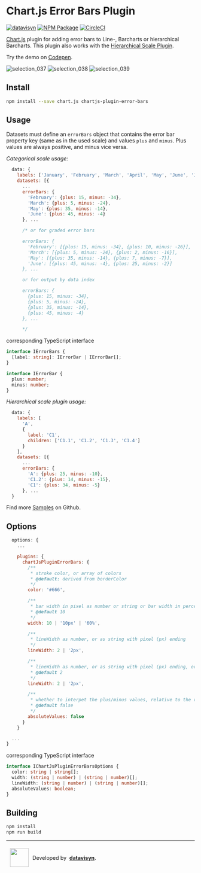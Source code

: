 # Chart.js Error Bars Plugin
[![datavisyn][datavisyn-image]][datavisyn-url] [![NPM Package][npm-image]][npm-url] [![CircleCI][circleci-image]][circleci-url]

[Chart.js](http://www.chartjs.org/) plugin for adding error bars to Line-, Barcharts or hierarchical Barcharts. This plugin also works with the [Hierarchical Scale Plugin](https://github.com/datavisyn/chartjs-scale-hierarchical).

Try the demo on [Codepen](https://codepen.io/sluger/pen/YjJKYy).

![selection_037](https://user-images.githubusercontent.com/5220584/43774415-4ab5ae88-9a49-11e8-813d-48d607d45225.png)
![selection_038](https://user-images.githubusercontent.com/5220584/43774418-4d08132e-9a49-11e8-9e90-723ef91783c7.png)
![selection_039](https://user-images.githubusercontent.com/5220584/43774420-4e7d7546-9a49-11e8-8cc9-67c63de96081.png)

## Install
```bash
npm install --save chart.js chartjs-plugin-error-bars
```


## Usage
Datasets must define an `errorBars` object that contains the error bar property key (same as in the used scale) and values `plus` and `minus`. Plus values are always positive, and minus vice versa.

*Categorical scale usage:*
```javascript
  data: {
    labels: ['January', 'February', 'March', 'April', 'May', 'June', 'July'],
    datasets: [{
      ...
      errorBars: {
        'February': {plus: 15, minus: -34},
        'March': {plus: 5, minus: -24},
        'May': {plus: 35, minus: -14},
        'June': {plus: 45, minus: -4}
      }, ...

      /* or for graded error bars

      errorBars: {
        'February': [{plus: 15, minus: -34}, {plus: 10, minus: -26}],
        'March': [{plus: 5, minus: -24}, {plus: 2, minus: -16}],
        'May': [{plus: 35, minus: -14}, {plus: 7, minus: -7}],
        'June': [{plus: 45, minus: -4}, {plus: 25, minus: -2}]
      }, ...

      or for output by data index

      errorBars: {
        {plus: 15, minus: -34},
        {plus: 5, minus: -24},
        {plus: 35, minus: -14},
        {plus: 45, minus: -4}
      }, ...

      */
```

corresponding TypeScript interface
```ts
interface IErrorBars {
  [label: string]: IErrorBar | IErrorBar[];
}

interface IErrorBar {
  plus: number;
  minus: number;
}
```

*Hierarchical scale plugin usage:*
```javascript
  data: {
    labels: [
      'A',
      {
        label: 'C1',
        children: ['C1.1', 'C1.2', 'C1.3', 'C1.4']
      }
    ],
    datasets: [{
      ...
      errorBars: {
        'A': {plus: 25, minus: -10},
        'C1.2': {plus: 14, minus: -15},
        'C1': {plus: 34, minus: -5}
      }, ...
  }
```

Find more [Samples](https://github.com/datavisyn/chartjs-plugin-error-bars/tree/master/samples) on Github.


## Options
```javascript
  options: {
    ...

    plugins: {
      chartJsPluginErrorBars: {
        /**
         * stroke color, or array of colors
         * @default: derived from borderColor
         */
        color: '#666',

        /**
         * bar width in pixel as number or string or bar width in percent based on the barchart bars width (max 100%), or array of such definition
         * @default 10
         */
        width: 10 | '10px' | '60%',

        /**
         * lineWidth as number, or as string with pixel (px) ending
         */
        lineWidth: 2 | '2px',

        /**
         * lineWidth as number, or as string with pixel (px) ending, or array of such definition
         * @default 2
         */
        lineWidth: 2 | '2px',

        /**
         * whether to interpet the plus/minus values, relative to the value itself (default) or absolute
         * @default false
         */
        absoluteValues: false
      }
    }

  ...
}
```

corresponding TypeScript interface
```ts
interface IChartJsPluginErrorBarsOptions {
  color: string | string[];
  width: (string | number) | (string | number)[];
  lineWidth: (string | number) | (string | number)[];
  absoluteValues: boolean;
}
```


## Building

```sh
npm install
npm run build
```


***

<div style="display:flex;align-items:center">
  <a href="http://datavisyn.io"><img src="https://user-images.githubusercontent.com/1711080/37700685-bcbb18c6-2cec-11e8-9b6f-f49c9ef6c167.png" align="left" width="50px" hspace="10" vspace="6"></a>
  Developed by &nbsp;<strong><a href="http://datavisyn.io">datavisyn</a></strong>.
</div>

[datavisyn-image]: https://img.shields.io/badge/datavisyn-io-black.svg
[datavisyn-url]: http://datavisyn.io
[npm-image]: https://badge.fury.io/js/chartjs-plugin-error-bars.svg
[npm-url]: https://npmjs.org/package/chartjs-plugin-error-bars
[circleci-image]: https://circleci.com/gh/datavisyn/chartjs-plugin-error-bars.svg?style=shield
[circleci-url]: https://circleci.com/gh/datavisyn/chartjs-plugin-error-bars
